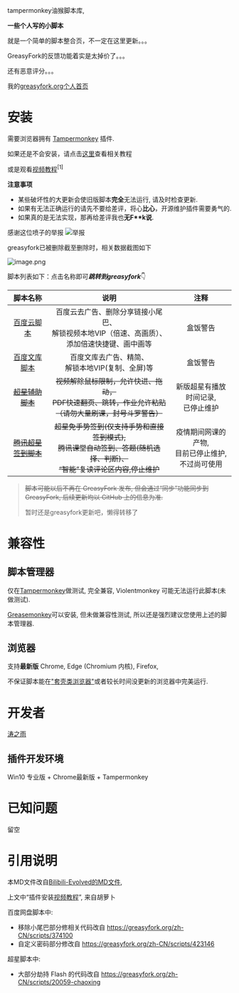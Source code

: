 tampermonkey油猴脚本库,

**一些个人写的小脚本**

就是一个简单的脚本整合页，不一定在这里更新。。。

GreasyFork的反馈功能着实是太掉价了。。。

还有恶意评分。。。

我的[greasyfork.org个人首页](https://greasyfork.org/zh-CN/users/447976-%E6%B6%9B%E4%B9%8B%E9%9B%A8)

# 安装
需要浏览器拥有 [Tampermonkey](https://tampermonkey.net/) 插件.

如果还是不会安装，请点击[这里](https://taozhiyu.gitee.io/tampermonkey/)查看相关教程

或是观看[视频教程](https://mp.weixin.qq.com/s/8L9YAisSeTD-bVfobkX0hg)<sup>[1]</sup>

**注意事项**

- 某些破坏性的大更新会使旧版脚本**完全**无法运行, 请及时检查更新.
- 如果有无法正确运行的请先不要给差评，将心**比心**，开源维护插件需要勇气的.
- 如果真的是无法实现，那再给差评我也**无F\*\*k说**.

感谢这位喷子的举报
![举报](https://i.loli.net/2021/07/17/53Ebhyl8UAJRkdq.png)

greasyfork已被删除截至删除时，相关数据截图如下

![image.png](https://i.loli.net/2021/07/17/OKntDr8P5gvkQSe.png)



脚本列表如下：点击名称即可***跳转到greasyfork***👇

| 脚本名称 | 说明 | 注释 |
| :-----: | :-----: | :-----:|
| [百度云脚本](https://greasyfork.org/zh-CN/scripts/422814) | 百度云去广告、删除分享链接小尾巴、<br>解锁视频本地VIP（倍速、高画质）、添加倍速快捷键、画中画等  | 盒饭警告 |
| [百度文库脚本](https://greasyfork.org/zh-CN/scripts/422847) | 百度文库去广告、精简、<br>解锁本地VIP(复制、全屏)等 | 盒饭警告 |
| [~~超星辅助脚本~~](https://greasyfork.org/zh-CN/scripts/403935) | ~~视频解除鼠标限制，允许快进、拖动，<br>PDF快速翻页、跳转，作业允许粘贴<br>（请勿大量刷课，封号斗罗警告）~~ | 新版超星有播放时间记录,<br>已停止维护 |
| [~~腾讯超星签到脚本~~](https://greasyfork.org/zh-CN/scripts/401115) | ~~超星免手势签到(仅支持手势和直接签到模式),<br>腾讯课堂自动签到、答题(随机选择、判断)、<br>“智能”复读评论区内容,停止维护~~ | 疫情期间网课的产物,<br>目前已停止维护,不过尚可使用 |

> ~~脚本可能以后不再在 GreasyFork 发布, 但会通过“同步”功能同步到GreasyFork, 后续更新均以 GitHub 上的信息为准.~~
> 
> 暂时还是greasyfork更新吧，懒得转移了

# 兼容性

## 脚本管理器

仅在[Tampermonkey](https://tampermonkey.net/)做测试, 完全兼容, Violentmonkey 可能无法运行此脚本(未做测试).

[Greasemonkey](https://www.greasespot.net/)可以安装, 但未做兼容性测试, 所以还是强烈建议您使用上述的脚本管理器.

## 浏览器

支持**最新版** Chrome, Edge (Chromium 内核), Firefox, 

不保证脚本能在["套壳类浏览器"](https://www.jianshu.com/p/67d790a8f221)或者较长时间没更新的浏览器中完美运行.
 

# 开发者
[涛之雨](https://github.com/taozhiyu/)

## 插件开发环境

Win10 专业版 + Chrome最新版 + Tampermonkey

# 已知问题
留空

# 引用说明
本MD文件改自[Bilibili-Evolved的MD文件](https://github.com/the1812/Bilibili-Evolved/blob/master/README.md), 

上文中“插件安装[视频教程](https://mp.weixin.qq.com/s/8L9YAisSeTD-bVfobkX0hg)”, 来自胡萝卜

百度网盘脚本中: 
- 移除小尾巴部分修相关代码改自 https://greasyfork.org/zh-CN/scripts/374100
- 自定义密码部分修改自 https://greasyfork.org/zh-CN/scripts/423146

超星脚本中:
- 大部分劫持 Flash 的代码改自 https://greasyfork.org/zh-CN/scripts/20059-chaoxing
